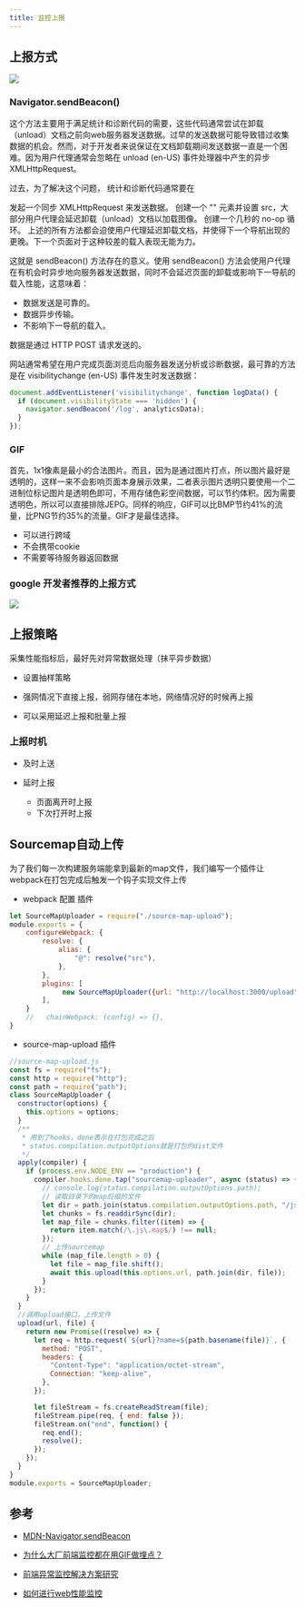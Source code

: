 ```yaml
---
title: 监控上报
---
```


## 上报方式

![](https://p6-juejin.byteimg.com/tos-cn-i-k3u1fbpfcp/af82cfafe40b4beabee071b54395a4f7~tplv-k3u1fbpfcp-zoom-in-crop-mark:1304:0:0:0.awebp)

### Navigator.sendBeacon()

这个方法主要用于满足统计和诊断代码的需要，这些代码通常尝试在卸载（unload）文档之前向web服务器发送数据。过早的发送数据可能导致错过收集数据的机会。然而，对于开发者来说保证在文档卸载期间发送数据一直是一个困难。因为用户代理通常会忽略在 unload (en-US) 事件处理器中产生的异步 XMLHttpRequest。

过去，为了解决这个问题， 统计和诊断代码通常要在

发起一个同步 XMLHttpRequest 来发送数据。
创建一个 "<img>" 元素并设置 src，大部分用户代理会延迟卸载（unload）文档以加载图像。
创建一个几秒的 no-op 循环。
上述的所有方法都会迫使用户代理延迟卸载文档，并使得下一个导航出现的更晚。下一个页面对于这种较差的载入表现无能为力。

这就是 sendBeacon() 方法存在的意义。使用 sendBeacon() 方法会使用户代理在有机会时异步地向服务器发送数据，同时不会延迟页面的卸载或影响下一导航的载入性能，这意味着：

- 数据发送是可靠的。
- 数据异步传输。
- 不影响下一导航的载入。

数据是通过 HTTP POST 请求发送的。

网站通常希望在用户完成页面浏览后向服务器发送分析或诊断数据，最可靠的方法是在 visibilitychange (en-US) 事件发生时发送数据：

```js
document.addEventListener('visibilitychange', function logData() {
  if (document.visibilityState === 'hidden') {
    navigator.sendBeacon('/log', analyticsData);
  }
});
```

### GIF

首先，1x1像素是最小的合法图片。而且，因为是通过图片打点，所以图片最好是透明的，这样一来不会影响页面本身展示效果，二者表示图片透明只要使用一个二进制位标记图片是透明色即可，不用存储色彩空间数据，可以节约体积。因为需要透明色，所以可以直接排除JEPG。
​
同样的响应，GIF可以比BMP节约41%的流量，比PNG节约35%的流量。GIF才是最佳选择。

- 可以进行跨域
- 不会携带cookie
- 不需要等待服务器返回数据

### google 开发者推荐的上报方式

![](https://tva1.sinaimg.cn/large/006tNbRwgy1gah5jncmspj31fw0lgtct.jpg)

## 上报策略

采集性能指标后，最好先对异常数据处理（抹平异步数据）

- 设置抽样策略

- 强网情况下直接上报，弱网存储在本地，网络情况好的时候再上报

- 可以采用延迟上报和批量上报

### 上报时机

- 及时上送

- 延时上报
    - 页面离开时上报
    - 下次打开时上报
    
## Sourcemap自动上传

为了我们每一次构建服务端能拿到最新的map文件，我们编写一个插件让webpack在打包完成后触发一个钩子实现文件上传

- webpack 配置 插件

```js
let SourceMapUploader = require("./source-map-upload");
module.exports = {
    configureWebpack: {
        resolve: {
            alias: {
                "@": resolve("src"),
            },
        },
        plugins: [
             new SourceMapUploader({url: "http://localhost:3000/upload"})
        ],
    }
    //   chainWebpack: (config) => {},
}
```

- source-map-upload 插件

```js
//source-map-upload.js
const fs = require("fs");
const http = require("http");
const path = require("path");
class SourceMapUploader {
  constructor(options) {
    this.options = options;
  }
  /**
   * 用到了hooks，done表示在打包完成之后
   * status.compilation.outputOptions就是打包的dist文件
   */
  apply(compiler) {
    if (process.env.NODE_ENV == "production") {
      compiler.hooks.done.tap("sourcemap-uploader", async (status) => {
        // console.log(status.compilation.outputOptions.path);
        // 读取目录下的map后缀的文件
        let dir = path.join(status.compilation.outputOptions.path, "/js/");
        let chunks = fs.readdirSync(dir);
        let map_file = chunks.filter((item) => {
          return item.match(/\.js\.map$/) !== null;
        });
        // 上传sourcemap
        while (map_file.length > 0) {
          let file = map_file.shift();
          await this.upload(this.options.url, path.join(dir, file));
        }
      });
    }
  }
  //调用upload接口，上传文件
  upload(url, file) {
    return new Promise((resolve) => {
      let req = http.request(`${url}?name=${path.basename(file)}`, {
        method: "POST",
        headers: {
          "Content-Type": "application/octet-stream",
          Connection: "keep-alive",
        },
      });

      let fileStream = fs.createReadStream(file);
      fileStream.pipe(req, { end: false });
      fileStream.on("end", function() {
        req.end();
        resolve();
      });
    });
  }
}
module.exports = SourceMapUploader;
```



## 参考

- [MDN-Navigator.sendBeacon](https://developer.mozilla.org/zh-CN/docs/Web/API/Navigator/sendBeacon)

- [为什么大厂前端监控都在用GIF做埋点？](https://juejin.cn/post/7065123244881215518)

- [前端异常监控解决方案研究](https://mp.weixin.qq.com/s/0P4WrZtvIz_S59zalHE9UQ)

- [如何进行web性能监控](http://www.alloyteam.com/2020/01/14184/)
